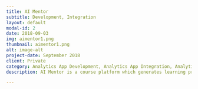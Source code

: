 ```yaml
---
title: AI Mentor
subtitle: Development, Integration
layout: default
modal-id: 2
date: 2018-09-03
img: aimentor1.png
thumbnail: aimentor1.png
alt: image-alt
project-date: September 2018
client: Private
category: Analytics App Development, Analytics App Integration, Analytics App Hosting
description: AI Mentor is a course platform which generates learning programs for selected areas. Our team was in charge of creating and integrating a set of machine learning algorithms. It is an adaptation feature which was requested from us. Every learning program dynamically modified individually during the study process for particular user.

---
```

